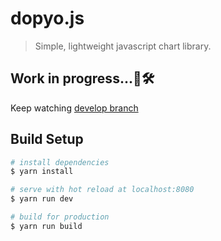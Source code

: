 # dopyo.js

> Simple, lightweight javascript chart library.

## Work in progress...🚧🛠
Keep watching [develop branch](https://github.com/hyeyoon/dopyo.js/tree/develop) 

## Build Setup

``` bash
# install dependencies
$ yarn install

# serve with hot reload at localhost:8080
$ yarn run dev

# build for production
$ yarn run build
```
